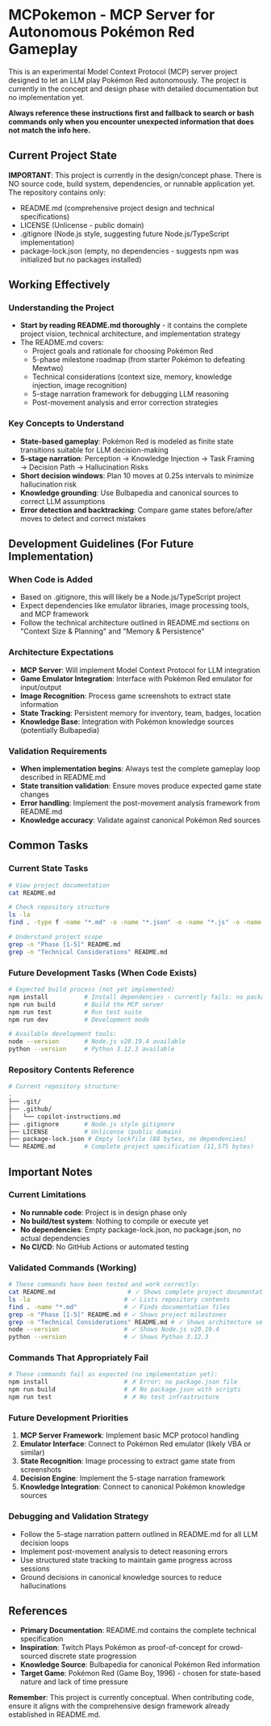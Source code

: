 # MCPokemon - MCP Server for Autonomous Pokémon Red Gameplay

This is an experimental Model Context Protocol (MCP) server project designed to let an LLM play Pokémon Red autonomously. The project is currently in the concept and design phase with detailed documentation but no implementation yet.

**Always reference these instructions first and fallback to search or bash commands only when you encounter unexpected information that does not match the info here.**

## Current Project State

**IMPORTANT**: This project is currently in the design/concept phase. There is NO source code, build system, dependencies, or runnable application yet. The repository contains only:
- README.md (comprehensive project design and technical specifications)
- LICENSE (Unlicense - public domain)
- .gitignore (Node.js style, suggesting future Node.js/TypeScript implementation)
- package-lock.json (empty, no dependencies - suggests npm was initialized but no packages installed)

## Working Effectively

### Understanding the Project
- **Start by reading README.md thoroughly** - it contains the complete project vision, technical architecture, and implementation strategy
- The README.md covers:
  - Project goals and rationale for choosing Pokémon Red
  - 5-phase milestone roadmap (from starter Pokémon to defeating Mewtwo)
  - Technical considerations (context size, memory, knowledge injection, image recognition)
  - 5-stage narration framework for debugging LLM reasoning
  - Post-movement analysis and error correction strategies

### Key Concepts to Understand
- **State-based gameplay**: Pokémon Red is modeled as finite state transitions suitable for LLM decision-making
- **5-stage narration**: Perception → Knowledge Injection → Task Framing → Decision Path → Hallucination Risks
- **Short decision windows**: Plan 10 moves at 0.25s intervals to minimize hallucination risk
- **Knowledge grounding**: Use Bulbapedia and canonical sources to correct LLM assumptions
- **Error detection and backtracking**: Compare game states before/after moves to detect and correct mistakes

## Development Guidelines (For Future Implementation)

### When Code is Added
- Based on .gitignore, this will likely be a Node.js/TypeScript project
- Expect dependencies like emulator libraries, image processing tools, and MCP framework
- Follow the technical architecture outlined in README.md sections on "Context Size & Planning" and "Memory & Persistence"

### Architecture Expectations
- **MCP Server**: Will implement Model Context Protocol for LLM integration
- **Game Emulator Integration**: Interface with Pokémon Red emulator for input/output
- **Image Recognition**: Process game screenshots to extract state information  
- **State Tracking**: Persistent memory for inventory, team, badges, location
- **Knowledge Base**: Integration with Pokémon knowledge sources (potentially Bulbapedia)

### Validation Requirements
- **When implementation begins**: Always test the complete gameplay loop described in README.md
- **State transition validation**: Ensure moves produce expected game state changes
- **Error handling**: Implement the post-movement analysis framework from README.md
- **Knowledge accuracy**: Validate against canonical Pokémon Red sources

## Common Tasks

### Current State Tasks
```bash
# View project documentation
cat README.md

# Check repository structure  
ls -la
find . -type f -name "*.md" -o -name "*.json" -o -name "*.js" -o -name "*.py" -o -name "*.ts"

# Understand project scope
grep -n "Phase [1-5]" README.md
grep -n "Technical Considerations" README.md
```

### Future Development Tasks (When Code Exists)
```bash
# Expected build process (not yet implemented)
npm install          # Install dependencies - currently fails: no package.json
npm run build        # Build the MCP server
npm run test         # Run test suite
npm run dev          # Development mode

# Available development tools:
node --version       # Node.js v20.19.4 available
python --version     # Python 3.12.3 available
```

### Repository Contents Reference
```bash
# Current repository structure:
.
├── .git/
├── .github/
│   └── copilot-instructions.md
├── .gitignore       # Node.js style gitignore
├── LICENSE          # Unlicense (public domain)
├── package-lock.json # Empty lockfile (88 bytes, no dependencies)
└── README.md        # Complete project specification (11,575 bytes)
```

## Important Notes

### Current Limitations
- **No runnable code**: Project is in design phase only
- **No build/test system**: Nothing to compile or execute yet  
- **No dependencies**: Empty package-lock.json, no package.json, no actual dependencies
- **No CI/CD**: No GitHub Actions or automated testing

### Validated Commands (Working)
```bash
# These commands have been tested and work correctly:
cat README.md                    # ✓ Shows complete project documentation
ls -la                          # ✓ Lists repository contents
find . -name "*.md"             # ✓ Finds documentation files
grep -n "Phase [1-5]" README.md # ✓ Shows project milestones
grep -n "Technical Considerations" README.md # ✓ Shows architecture section
node --version                  # ✓ Shows Node.js v20.19.4
python --version                # ✓ Shows Python 3.12.3
```

### Commands That Appropriately Fail
```bash
# These commands fail as expected (no implementation yet):
npm install                     # ✗ Error: no package.json file
npm run build                   # ✗ No package.json with scripts
npm run test                    # ✗ No test infrastructure
```

### Future Development Priorities
1. **MCP Server Framework**: Implement basic MCP protocol handling
2. **Emulator Interface**: Connect to Pokémon Red emulator (likely VBA or similar)
3. **State Recognition**: Image processing to extract game state from screenshots
4. **Decision Engine**: Implement the 5-stage narration framework
5. **Knowledge Integration**: Connect to canonical Pokémon knowledge sources

### Debugging and Validation Strategy
- Follow the 5-stage narration pattern outlined in README.md for all LLM decision loops
- Implement post-movement analysis to detect reasoning errors
- Use structured state tracking to maintain game progress across sessions
- Ground decisions in canonical knowledge sources to reduce hallucinations

## References

- **Primary Documentation**: README.md contains the complete technical specification
- **Inspiration**: Twitch Plays Pokémon as proof-of-concept for crowd-sourced discrete state progression
- **Knowledge Source**: Bulbapedia for canonical Pokémon Red information
- **Target Game**: Pokémon Red (Game Boy, 1996) - chosen for state-based nature and lack of time pressure

**Remember**: This project is currently conceptual. When contributing code, ensure it aligns with the comprehensive design framework already established in README.md.